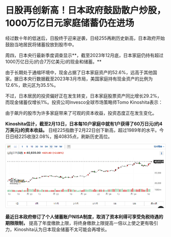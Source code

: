 # 日股再创新高！日本政府鼓励散户炒股，1000万亿日元家庭储蓄仍在进场

经过数十年的低迷后，日股终于迎来逆袭，日经255再刷历史新高，日本政府开始鼓励当地居民将储蓄投放到股市中。

周四，日本央行最新季度调查显示**，截至2023年12月底，日本家庭仍持有超过1000万亿日元(约合7万亿美元)的现金和储蓄。**

由于长期处于通缩环境中，现金占据了日本家庭资产的52.6%，远高于其他国家。据日本央行数据截至2023年3月市局，美国家庭持有现金资产的比例为12.6%，欧元区为35.5%。

不过，日本居民的投资偏好正在发生转变，日本家庭股票资产同比增长29.2%，而现金储蓄仅增长1%。投资公司Invesco全球市场策略师Tomo
Kinoshita表示：

由于飙升的股市为许多家庭带来了可观的资本收益，投资态度正在发生变化。

**Kinoshita估计，截至2月13日，日本每10户家庭中就有1户获得了60万日元(约4万美元)的资本收益。**
日经225指数于2月22日创下新高，超过1989年的水平。今日日经225收涨2.08%，报40835点，刷新历史高位。

![8bb585a9d058d0baca8a464367491de4.jpg](https://raw.githubusercontent.com/qqhsx/qqnews_image/main/2024/03/21/日股再创新高！日本政府鼓励散户炒股，1000万亿日元家庭储蓄仍在进场/8bb585a9d058d0baca8a464367491de4.jpg)

**最近日本政府修订了个人储蓄账户NISA制度，取消了资本利得可享受免税待遇的期限限制，**
提高了年度缴款上限，将终身缴款上限提高一倍以上使之更有吸引力，Kinoshita认为日本现金储蓄不太可能会再增长。

